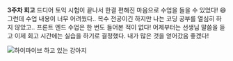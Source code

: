 <!-- 여기에 회고 내용을 작성해주세요 -->

**3주차 회고**
드디어 토익 시험이 끝나서 한결 편해진 마음으로 수업을 들을 수 있었다! :smile: 그런데 수업 내용이 너무 어려웠다.. 복수 전공이긴 하지만 나는 코딩 공부를 열심히 하지 않았고.. 프론트 엔드 수업은 한 번도 들어본 적이 없다! 어제부터는 선생님 말씀을 듣고 이제 회고 시간에는 실습을 하기로 결정했다. 내가 많은 것을 얻어갔음 좋겠다!

![하이파이브 하고 있는 강아지](https://search.pstatic.net/common/?src=http%3A%2F%2Fblogfiles.naver.net%2FMjAxOTA1MTJfMzAg%2FMDAxNTU3NTk1MDczMTk0.0A9qgIEUwvXWeZ2Olu8lReMWQ9x5Np7cL8v_Zm4_jH4g.5K9MGf9Lc8ocsz8ThM7a6l97bYt2yukNJixjgoYH2tEg.JPEG.pajlyoon%2F16aa7e2c2734cd44c.jpg&type=sc960_832)
